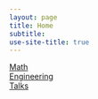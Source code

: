 ```yaml
---
layout: page
title: Home
subtitle: 
use-site-title: true
---
```


[Math](https://somephene.github.io/notes/math)  
[Engineering](https://somephene.github.io/notes/engineering)  
[Talks](https://somephene.github.io/notes/talks)   
